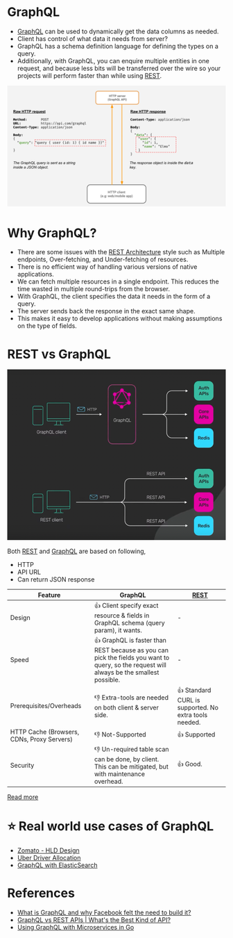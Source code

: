 
# GraphQL
- [GraphQL](https://graphql.org) can be used to dynamically get the data columns as needed.
- Client has control of what data it needs from server?
- GraphQL has a schema definition language for defining the types on a query.
- Additionally, with GraphQL, you can enquire multiple entities in one request, and because less bits will be transferred over the wire so your projects will perform faster than while using [REST](REST.md).

![img.png](assests/graphql.png)

# Why GraphQL?
- There are some issues with the [REST Architecture](REST.md) style such as Multiple endpoints, Over-fetching, and Under-fetching of resources. 
- There is no efficient way of handling various versions of native applications.
- We can fetch multiple resources in a single endpoint. This reduces the time wasted in multiple round-trips from the browser. 
- With GraphQL, the client specifies the data it needs in the form of a query. 
- The server sends back the response in the exact same shape.
- This makes it easy to develop applications without making assumptions on the type of fields.

# REST vs GraphQL

![img.png](assests/RESTvsGraphQL.png)

Both [REST](REST.md) and [GraphQL]() are based on following,
- HTTP
- API URL
- Can return JSON response

| Feature                                    | GraphQL                                                                                                                                      | [REST](REST.md)                                                    |
|--------------------------------------------|----------------------------------------------------------------------------------------------------------------------------------------------|---------------------------------------------------------|
| Design                                     | :+1: Client specify exact resource & fields in GraphQL schema (query param), it wants.                                                       | -                                                       |
| Speed                                      | :+1: GraphQL is faster than REST because as you can pick the fields you want to query, so the request will always be the smallest possible.  | -                                                       |
| Prerequisites/Overheads                    | :-1: Extra-tools are needed on both client & server side.                                                                                    | :+1: Standard CURL is supported. No extra tools needed. |
| HTTP Cache (Browsers, CDNs, Proxy Servers) | :-1: Not-Supported                                                                                                                           | :+1: Supported                                          |
| Security                                   | :-1: Un-required table scan can be done, by client. This can be mitigated, but with maintenance overhead.                                    | :+1: Good.                                              |

[Read more](https://www.youtube.com/watch?v=yWzKJPw_VzM)

# :star: Real world use cases of GraphQL
- [Zomato - HLD Design](../0_HLDUseCasesProblems/FoodOrderingZomatoSwiggy/Readme.md#GraphQL)
- [Uber Driver Allocation](../../3_HLDDesignProblemsUC/DriverAllocationUberGoJek/Readme)
- [GraphQL with ElasticSearch](../6_DatabaseServices/Search-Databases/ElasticSearch/ElasticSearchWithGraphQL.md)

# References
- [What is GraphQL and why Facebook felt the need to build it?](https://buddy.works/tutorials/what-is-graphql-and-why-facebook-felt-the-need-to-build-it#why-facebook-built-graphql)
- [GraphQL vs REST APIs | What's the Best Kind of API?](https://www.youtube.com/watch?v=F0_pkxQMZnc)
- [Using GraphQL with Microservices in Go](https://outcrawl.com/go-graphql-gateway-microservices)
